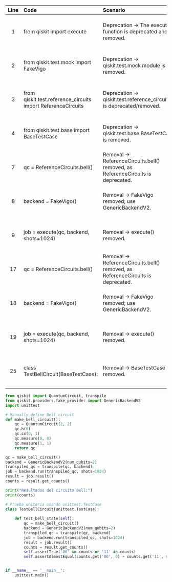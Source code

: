 | Line | Code | Scenario | Reference | Artifact | Refactoring |
| :--: | :--- | :------- | :-------: | :------- | :---------- |
| 1 | from qiskit import execute | Deprecation -> The execute() function is deprecated and removed. | qrn_ddbb-3b342da0-3a11-4d21-b710-987a2e0838bf | qiskit.execute | Remove import; replace usage with transpile() + backend.run(). |
| 2 | from qiskit.test.mock import FakeVigo | Deprecation -> qiskit.test.mock module is removed. | qrn_ddbb-1728cfff-24d1-4b93-b0cf-7346b50b3193 | qiskit.test.mock.FakeVigo | Use GenericBackendV2 from qiskit.providers.fake_provider. |
| 3 | from qiskit.test.reference_circuits import ReferenceCircuits | Deprecation -> qiskit.test.reference_circuits is deprecated/removed. | qrn_ddbb-1728cfff-24d1-4b93-b0cf-7346b50b3193 | qiskit.test.reference_circuits.ReferenceCircuits | Replace with manual construction of Bell circuit. |
| 4 | from qiskit.test.base import BaseTestCase | Deprecation -> qiskit.test.base.BaseTestCase is removed. | qrn_ddbb-1728cfff-24d1-4b93-b0cf-7346b50b3193 | qiskit.test.base.BaseTestCase | Use standard unittest.TestCase. |
| 7 | qc = ReferenceCircuits.bell() | Removal -> ReferenceCircuits.bell() removed, as ReferenceCircuits is deprecated. | qrn_ddbb-1728cfff-24d1-4b93-b0cf-7346b50b3193 | ReferenceCircuits.bell | Manually define Bell circuit. |
| 8 | backend = FakeVigo() | Removal -> FakeVigo removed; use GenericBackendV2. | qrn_ddbb-b2a36172-1679-422a-ace5-1dac4494834e | FakeVigo | Use GenericBackendV2(num_qubits=2). |
| 9 | job = execute(qc, backend, shots=1024) | Removal -> execute() removed. | qrn_ddbb-3b342da0-3a11-4d21-b710-987a2e0838bf | execute | Use transpile(qc, backend), then backend.run(). |
| 17 | qc = ReferenceCircuits.bell() | Removal -> ReferenceCircuits.bell() removed, as ReferenceCircuits is deprecated. | qrn_ddbb-1728cfff-24d1-4b93-b0cf-7346b50b3193 | ReferenceCircuits.bell | Manually define Bell circuit. |
| 18 | backend = FakeVigo() | Removal -> FakeVigo removed; use GenericBackendV2. | qrn_ddbb-b2a36172-1679-422a-ace5-1dac4494834e | FakeVigo | Use GenericBackendV2(num_qubits=2). |
| 19 | job = execute(qc, backend, shots=1024) | Removal -> execute() removed. | qrn_ddbb-3b342da0-3a11-4d21-b710-987a2e0838bf | execute | Use transpile(qc, backend), then backend.run(). |
| 25 | class TestBellCircuit(BaseTestCase): | Removal -> BaseTestCase is removed. | qrn_ddbb-1728cfff-24d1-4b93-b0cf-7346b50b3193 | BaseTestCase | Inherit from unittest.TestCase. |

```python
from qiskit import QuantumCircuit, transpile
from qiskit.providers.fake_provider import GenericBackendV2
import unittest

# Manually define Bell circuit
def make_bell_circuit():
    qc = QuantumCircuit(2, 2)
    qc.h(0)
    qc.cx(0, 1)
    qc.measure(0, 0)
    qc.measure(1, 1)
    return qc

qc = make_bell_circuit()
backend = GenericBackendV2(num_qubits=2)
transpiled_qc = transpile(qc, backend)
job = backend.run(transpiled_qc, shots=1024)
result = job.result()
counts = result.get_counts()

print("Resultados del circuito Bell:")
print(counts)

# Prueba unitaria usando unittest.TestCase
class TestBellCircuit(unittest.TestCase):
    
    def test_bell_state(self):
        qc = make_bell_circuit()
        backend = GenericBackendV2(num_qubits=2)
        transpiled_qc = transpile(qc, backend)
        job = backend.run(transpiled_qc, shots=1024)
        result = job.result()
        counts = result.get_counts()        
        self.assertTrue('00' in counts or '11' in counts)
        self.assertAlmostEqual(counts.get('00', 0) + counts.get('11', 0), 1024, delta=50)


if __name__ == '__main__':
    unittest.main()
```